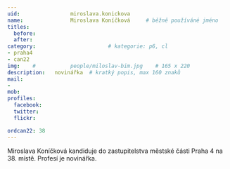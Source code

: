 ```yaml
---
uid:                miroslava.konickova
name:               Miroslava Koníčková 	# běžně používáné jméno
titles:
  before:
  after:
category:                       # kategorie: p6, cl
- praha4
- can22
img: 	#	        people/miloslav-bim.jpg    # 165 x 220
description:   novinářka  # kratký popis, max 160 znaků
mail:
- 
mob:			
profiles:
  facebook:
  twitter: 
  flickr: 

ordcan22: 38
---
```


Miroslava Koníčková kandiduje do zastupitelstva městské části Praha 4 na 38. místě. Profesí je novinářka.
